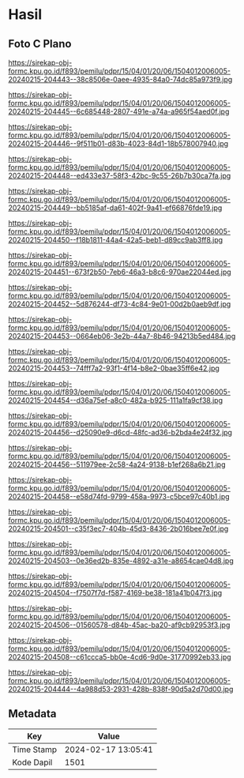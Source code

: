 # Hasil

## Foto C Plano

https://sirekap-obj-formc.kpu.go.id/f893/pemilu/pdpr/15/04/01/20/06/1504012006005-20240215-204443--38c8506e-0aee-4935-84a0-74dc85a973f9.jpg

https://sirekap-obj-formc.kpu.go.id/f893/pemilu/pdpr/15/04/01/20/06/1504012006005-20240215-204445--6c685448-2807-491e-a74a-a965f54aed0f.jpg

https://sirekap-obj-formc.kpu.go.id/f893/pemilu/pdpr/15/04/01/20/06/1504012006005-20240215-204446--9f511b01-d83b-4023-84d1-18b578007940.jpg

https://sirekap-obj-formc.kpu.go.id/f893/pemilu/pdpr/15/04/01/20/06/1504012006005-20240215-204448--ed433e37-58f3-42bc-9c55-26b7b30ca7fa.jpg

https://sirekap-obj-formc.kpu.go.id/f893/pemilu/pdpr/15/04/01/20/06/1504012006005-20240215-204449--bb5185af-da61-402f-9a41-ef66876fde19.jpg

https://sirekap-obj-formc.kpu.go.id/f893/pemilu/pdpr/15/04/01/20/06/1504012006005-20240215-204450--f18b1811-44a4-42a5-beb1-d89cc9ab3ff8.jpg

https://sirekap-obj-formc.kpu.go.id/f893/pemilu/pdpr/15/04/01/20/06/1504012006005-20240215-204451--673f2b50-7eb6-46a3-b8c6-970ae22044ed.jpg

https://sirekap-obj-formc.kpu.go.id/f893/pemilu/pdpr/15/04/01/20/06/1504012006005-20240215-204452--5d876244-df73-4c84-9e01-00d2b0aeb9df.jpg

https://sirekap-obj-formc.kpu.go.id/f893/pemilu/pdpr/15/04/01/20/06/1504012006005-20240215-204453--0664eb06-3e2b-44a7-8b46-94213b5ed484.jpg

https://sirekap-obj-formc.kpu.go.id/f893/pemilu/pdpr/15/04/01/20/06/1504012006005-20240215-204453--74fff7a2-93f1-4f14-b8e2-0bae35ff6e42.jpg

https://sirekap-obj-formc.kpu.go.id/f893/pemilu/pdpr/15/04/01/20/06/1504012006005-20240215-204454--d36a75ef-a8c0-482a-b925-111a1fa9cf38.jpg

https://sirekap-obj-formc.kpu.go.id/f893/pemilu/pdpr/15/04/01/20/06/1504012006005-20240215-204456--d25090e9-d6cd-48fc-ad36-b2bda4e24f32.jpg

https://sirekap-obj-formc.kpu.go.id/f893/pemilu/pdpr/15/04/01/20/06/1504012006005-20240215-204456--511979ee-2c58-4a24-9138-b1ef268a6b21.jpg

https://sirekap-obj-formc.kpu.go.id/f893/pemilu/pdpr/15/04/01/20/06/1504012006005-20240215-204458--e58d74fd-9799-458a-9973-c5bce97c40b1.jpg

https://sirekap-obj-formc.kpu.go.id/f893/pemilu/pdpr/15/04/01/20/06/1504012006005-20240215-204501--c35f3ec7-404b-45d3-8436-2b016bee7e0f.jpg

https://sirekap-obj-formc.kpu.go.id/f893/pemilu/pdpr/15/04/01/20/06/1504012006005-20240215-204503--0e36ed2b-835e-4892-a31e-a8654cae04d8.jpg

https://sirekap-obj-formc.kpu.go.id/f893/pemilu/pdpr/15/04/01/20/06/1504012006005-20240215-204504--f7507f7d-f587-4169-be38-181a41b047f3.jpg

https://sirekap-obj-formc.kpu.go.id/f893/pemilu/pdpr/15/04/01/20/06/1504012006005-20240215-204506--01560578-d84b-45ac-ba20-af9cb92953f3.jpg

https://sirekap-obj-formc.kpu.go.id/f893/pemilu/pdpr/15/04/01/20/06/1504012006005-20240215-204508--c61ccca5-bb0e-4cd6-9d0e-31770992eb33.jpg

https://sirekap-obj-formc.kpu.go.id/f893/pemilu/pdpr/15/04/01/20/06/1504012006005-20240215-204444--4a988d53-2931-428b-838f-90d5a2d70d00.jpg


## Metadata

| Key        | Value               |
| ---------- | ------------------- |
| Time Stamp | 2024-02-17 13:05:41 |
| Kode Dapil | 1501                |



